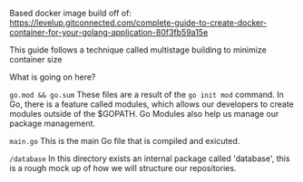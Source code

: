 Based docker image build off of:
https://levelup.gitconnected.com/complete-guide-to-create-docker-container-for-your-golang-application-80f3fb59a15e

This guide follows a technique called multistage building to minimize container size

What is going on here?

`go.mod && go.sum`
These files are a result of the `go init mod` command. 
In Go, there is a feature called modules, which allows our developers to create modules outside of the $GOPATH. Go Modules also help us manage our package management. 

`main.go`
This is the main Go file that is compiled and exicuted.

`/database`
In this directory exists an internal package called 'database', this is a rough mock up of how we will structure our repositories.

